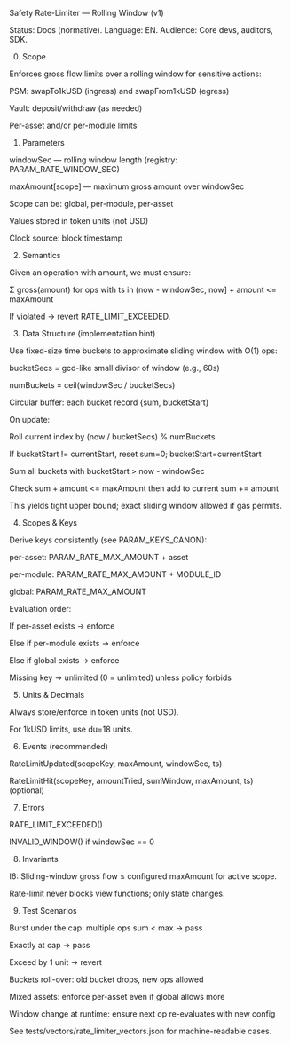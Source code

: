 
Safety Rate-Limiter — Rolling Window (v1)

Status: Docs (normative). Language: EN. Audience: Core devs, auditors, SDK.

0) Scope

Enforces gross flow limits over a rolling window for sensitive actions:

PSM: swapTo1kUSD (ingress) and swapFrom1kUSD (egress)

Vault: deposit/withdraw (as needed)

Per-asset and/or per-module limits

1) Parameters

windowSec — rolling window length (registry: PARAM_RATE_WINDOW_SEC)

maxAmount[scope] — maximum gross amount over windowSec

Scope can be: global, per-module, per-asset

Values stored in token units (not USD)

Clock source: block.timestamp

2) Semantics

Given an operation with amount, we must ensure:

Σ gross(amount) for ops with ts in (now - windowSec, now]  + amount  <= maxAmount


If violated → revert RATE_LIMIT_EXCEEDED.

3) Data Structure (implementation hint)

Use fixed-size time buckets to approximate sliding window with O(1) ops:

bucketSecs = gcd-like small divisor of window (e.g., 60s)

numBuckets = ceil(windowSec / bucketSecs)

Circular buffer: each bucket record {sum, bucketStart}

On update:

Roll current index by (now / bucketSecs) % numBuckets

If bucketStart != currentStart, reset sum=0; bucketStart=currentStart

Sum all buckets with bucketStart > now - windowSec

Check sum + amount <= maxAmount then add to current sum += amount

This yields tight upper bound; exact sliding window allowed if gas permits.

4) Scopes & Keys

Derive keys consistently (see PARAM_KEYS_CANON):

per-asset: PARAM_RATE_MAX_AMOUNT + asset

per-module: PARAM_RATE_MAX_AMOUNT + MODULE_ID

global: PARAM_RATE_MAX_AMOUNT

Evaluation order:

If per-asset exists → enforce

Else if per-module exists → enforce

Else if global exists → enforce

Missing key → unlimited (0 = unlimited) unless policy forbids

5) Units & Decimals

Always store/enforce in token units (not USD).

For 1kUSD limits, use du=18 units.

6) Events (recommended)

RateLimitUpdated(scopeKey, maxAmount, windowSec, ts)

RateLimitHit(scopeKey, amountTried, sumWindow, maxAmount, ts) (optional)

7) Errors

RATE_LIMIT_EXCEEDED()

INVALID_WINDOW() if windowSec == 0

8) Invariants

I6: Sliding-window gross flow ≤ configured maxAmount for active scope.

Rate-limit never blocks view functions; only state changes.

9) Test Scenarios

Burst under the cap: multiple ops sum < max → pass

Exactly at cap → pass

Exceed by 1 unit → revert

Buckets roll-over: old bucket drops, new ops allowed

Mixed assets: enforce per-asset even if global allows more

Window change at runtime: ensure next op re-evaluates with new config

See tests/vectors/rate_limiter_vectors.json for machine-readable cases.

